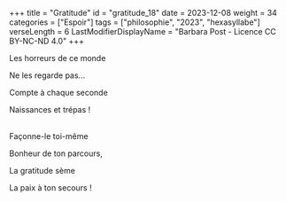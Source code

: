 +++
title = "Gratitude"
id = "gratitude_18"
date = 2023-12-08
weight = 34
categories = ["Espoir"]
tags = ["philosophie", "2023", "hexasyllabe"]
verseLength = 6
LastModifierDisplayName = "Barbara Post - Licence CC BY-NC-ND 4.0"
+++

Les horreurs de ce monde

Ne les regarde pas...

Compte à chaque seconde

Naissances et trépas !

 \
Façonne-le toi-même

Bonheur de ton parcours,

La gratitude sème

La paix à ton secours !
